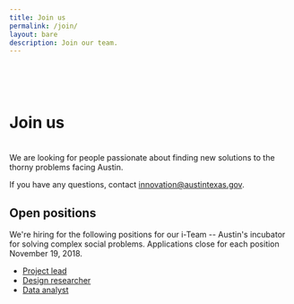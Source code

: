 ```yaml
---
title: Join us
permalink: /join/
layout: bare
description: Join our team. 
---
```


<h1 style= "padding-top: 64px; padding-bottom: 18px;"> Join us</h1>

We are looking for people passionate about finding new solutions to the thorny problems facing Austin. 

If you have any questions, contact [innovation@austintexas.gov](mailto:innovation@austintexas.gov).

## Open positions

We're hiring for the following positions for our i-Team -- Austin's incubator for solving complex social problems. Applications close for each position November 19, 2018. 

- [Project lead](/innovation/project-lead/)
- [Design researcher](/innovation/design-researcher/)
- [Data analyst](/innovation/data-analyst/)

